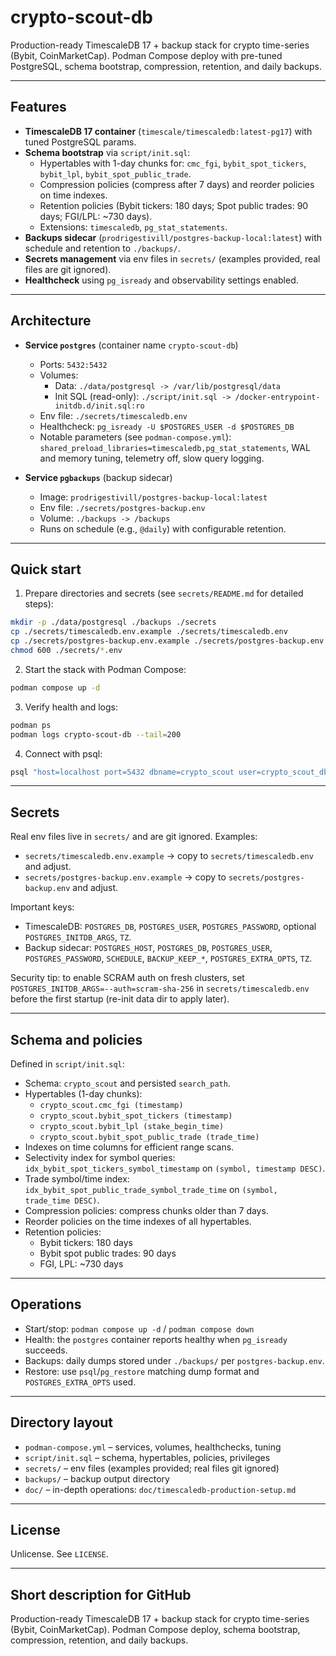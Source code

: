 # crypto-scout-db

Production-ready TimescaleDB 17 + backup stack for crypto time-series (Bybit, CoinMarketCap). Podman Compose deploy with
pre-tuned PostgreSQL, schema bootstrap, compression, retention, and daily backups.

---

## Features

- **TimescaleDB 17 container** (`timescale/timescaledb:latest-pg17`) with tuned PostgreSQL params.
- **Schema bootstrap** via `script/init.sql`:
    - Hypertables with 1-day chunks for: `cmc_fgi`, `bybit_spot_tickers`, `bybit_lpl`, `bybit_spot_public_trade`.
    - Compression policies (compress after 7 days) and reorder policies on time indexes.
    - Retention policies (Bybit tickers: 180 days; Spot public trades: 90 days; FGI/LPL: ~730 days).
    - Extensions: `timescaledb`, `pg_stat_statements`.
- **Backups sidecar** (`prodrigestivill/postgres-backup-local:latest`) with schedule and retention to `./backups/`.
- **Secrets management** via env files in `secrets/` (examples provided, real files are git ignored).
- **Healthcheck** using `pg_isready` and observability settings enabled.

---

## Architecture

- **Service `postgres`** (container name `crypto-scout-db`)
    - Ports: `5432:5432`
    - Volumes:
        - Data: `./data/postgresql -> /var/lib/postgresql/data`
        - Init SQL (read-only): `./script/init.sql -> /docker-entrypoint-initdb.d/init.sql:ro`
    - Env file: `./secrets/timescaledb.env`
    - Healthcheck: `pg_isready -U $POSTGRES_USER -d $POSTGRES_DB`
    - Notable parameters (see `podman-compose.yml`): `shared_preload_libraries=timescaledb,pg_stat_statements`, WAL and
      memory tuning, telemetry off, slow query logging.

- **Service `pgbackups`** (backup sidecar)
    - Image: `prodrigestivill/postgres-backup-local:latest`
    - Env file: `./secrets/postgres-backup.env`
    - Volume: `./backups -> /backups`
    - Runs on schedule (e.g., `@daily`) with configurable retention.

---

## Quick start

1. Prepare directories and secrets (see `secrets/README.md` for detailed steps):

```bash
mkdir -p ./data/postgresql ./backups ./secrets
cp ./secrets/timescaledb.env.example ./secrets/timescaledb.env
cp ./secrets/postgres-backup.env.example ./secrets/postgres-backup.env
chmod 600 ./secrets/*.env
```

2. Start the stack with Podman Compose:

```bash
podman compose up -d
```

3. Verify health and logs:

```bash
podman ps
podman logs crypto-scout-db --tail=200
```

4. Connect with psql:

```bash
psql "host=localhost port=5432 dbname=crypto_scout user=crypto_scout_db"
```

---

## Secrets

Real env files live in `secrets/` and are git ignored. Examples:

- `secrets/timescaledb.env.example` → copy to `secrets/timescaledb.env` and adjust.
- `secrets/postgres-backup.env.example` → copy to `secrets/postgres-backup.env` and adjust.

Important keys:

- TimescaleDB: `POSTGRES_DB`, `POSTGRES_USER`, `POSTGRES_PASSWORD`, optional `POSTGRES_INITDB_ARGS`, `TZ`.
- Backup sidecar: `POSTGRES_HOST`, `POSTGRES_DB`, `POSTGRES_USER`, `POSTGRES_PASSWORD`, `SCHEDULE`, `BACKUP_KEEP_*`,
  `POSTGRES_EXTRA_OPTS`, `TZ`.

Security tip: to enable SCRAM auth on fresh clusters, set `POSTGRES_INITDB_ARGS=--auth=scram-sha-256` in
`secrets/timescaledb.env` before the first startup (re-init data dir to apply later).

---

## Schema and policies

Defined in `script/init.sql`:

- Schema: `crypto_scout` and persisted `search_path`.
- Hypertables (1-day chunks):
    - `crypto_scout.cmc_fgi (timestamp)`
    - `crypto_scout.bybit_spot_tickers (timestamp)`
    - `crypto_scout.bybit_lpl (stake_begin_time)`
    - `crypto_scout.bybit_spot_public_trade (trade_time)`
- Indexes on time columns for efficient range scans.
- Selectivity index for symbol queries: `idx_bybit_spot_tickers_symbol_timestamp` on `(symbol, timestamp DESC)`.
- Trade symbol/time index: `idx_bybit_spot_public_trade_symbol_trade_time` on `(symbol, trade_time DESC)`.
- Compression policies: compress chunks older than 7 days.
- Reorder policies on the time indexes of all hypertables.
- Retention policies:
    - Bybit tickers: 180 days
    - Bybit spot public trades: 90 days
    - FGI, LPL: ~730 days

---

## Operations

- Start/stop: `podman compose up -d` / `podman compose down`
- Health: the `postgres` container reports healthy when `pg_isready` succeeds.
- Backups: daily dumps stored under `./backups/` per `postgres-backup.env`.
- Restore: use `psql`/`pg_restore` matching dump format and `POSTGRES_EXTRA_OPTS` used.

---

## Directory layout

- `podman-compose.yml` – services, volumes, healthchecks, tuning
- `script/init.sql` – schema, hypertables, policies, privileges
- `secrets/` – env files (examples provided; real files git ignored)
- `backups/` – backup output directory
- `doc/` – in-depth operations: `doc/timescaledb-production-setup.md`

---

## License

Unlicense. See `LICENSE`.

---

## Short description for GitHub

Production-ready TimescaleDB 17 + backup stack for crypto time-series (Bybit, CoinMarketCap). Podman Compose deploy,
schema bootstrap, compression, retention, and daily backups.